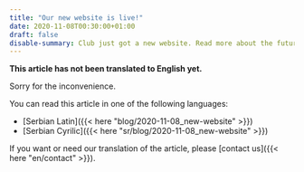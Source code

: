 ```yaml
---
title: "Our new website is live!"
date: 2020-11-08T00:30:00+01:00
draft: false
disable-summary: Club just got a new website. Read more about the future plans in this article.
---
```


**This article has not been translated to English yet.**

Sorry for the inconvenience.

You can read this article in one of the following languages:
* [Serbian Latin]({{< here "blog/2020-11-08_new-website" >}})
* [Serbian Cyrilic]({{< here "sr/blog/2020-11-08_new-website" >}})

If you want or need our translation of the article, please [contact us]({{< here "en/contact" >}}).
